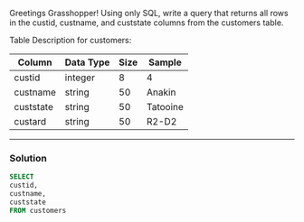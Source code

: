 Greetings Grasshopper!
Using only SQL, write a query that returns all rows in the custid, custname, and custstate columns from the customers table.

Table Description for customers:

| Column | Data Type | Size | Sample |
| --- | --- | --- | --- | 
| custid | integer | 8 | 4 |
| custname | string | 50 | Anakin | Skywalker |
| custstate | string | 50 | Tatooine |
| custard | string | 50 | R2-D2 |

---

### Solution

```sql
SELECT
custid,
custname,
custstate
FROM customers
```
